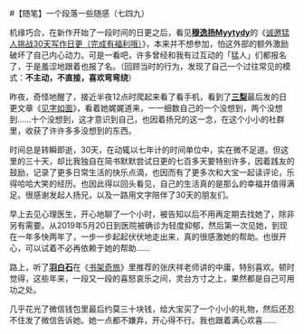 #【随笔】一个段落一些随感（七四九）

机缘巧合，在新作开始了一段时间的日更之后，看见[**穆逸扬Myytydy**](https://zuopin.xin/authors/6488d5e46a0ea9bf9eb3e2312a595300c3a19a6e)的《[诚邀猛人挑战30天写作日更（完成有福利哦）](https://zuopin.xin/posts/f0c1f8a50f41834a781b417aa0a78de92672768c6541ec00a6e1d57981d7647f)》，本来并不想参加，怕这外部的额外激励破坏了自己内心动力。可是一看吧，许多曾经和我有过互动的「猛人」们都报名了，于是羞涩地跟着也报了名。（回顾当时的行为，发现了自己一个过往常见的模式：**不主动，不直接，喜欢弯弯绕**）

昨夜，奇怪地醒了，接近半夜12点时爬起来看了看手机，看到了[**三梨**](https://zuopin.xin/authors/1426d5be9d74097f33c29d9ff1d8a394c7ef8d42)最后发的日更文章《[见字如面](https://zuopin.xin/posts/0cd71d9915234a6ba3bbf4445557cf589f791ef004a6ccd79c17162477572ec0)》，看着她娓娓道来，一一细数自己的一个没想到，两个没想到……十个没想到，这才意识到自己，也因着扬兄的这一念，在这个小小的社群里，收获了许许多多没想到的东西。

时间总是转瞬即逝，30天，在动辄以七年计的时间单位中，实在微不足道。但这里的三十天，却比我独自在简书默默尝试日更的七百多天要特别许多，因着践友的鼓励，记录了更多日常生活的快乐点滴，也因而有了更多次和大宝一起读评论，乐得哈哈大笑的经历。也因此得以回头看见，自己的生活真的是那么的幸福并值得满足。很感谢发起人扬兄，以及一路用文字陪伴了30天的朋友们。

早上去见心理医生，开心地聊了一个小时，被告知以后不用再定期去找她了，除非另有需要。从2019年5月20日到医院被确诊为轻度抑郁，然后第一次见她，到现在一年多快两年了，一步一步起起伏伏地走出来，真的很感激她的帮助。也很开心，可以试着不必再依赖于她的帮助……

路上，听了[**羽白石**](https://zuopin.xin/authors/64aa8c4e22e9a851500716238be88ba630e6d6d9)在《[书架奇旅](https://zuopin.xin/posts/25882f0b832edc68253655c32ee0c6ed33362a4e5d9b976427e968bcb452ab79)》里推荐的张庆祥老师讲的中庸，特别喜欢。顿时觉得，这些年来，一段又一段的喜怒哀乐之间，灵台方寸之上，果然都是自己可用功之处。

几乎花光了微信钱包里最后约莫三十块钱，给大宝买了一个小小的礼物，然后还忍不住发了微信告诉她。她一点都不嫌弃，开心得不行。我也跟着满心欢喜……

